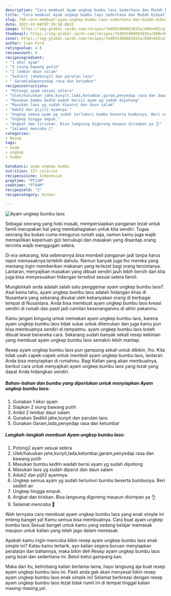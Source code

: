 ```yaml
---
description: "Cara membuat Ayam ungkep bumbu laos Sederhana dan Mudah Dibuat"
title: "Cara membuat Ayam ungkep bumbu laos Sederhana dan Mudah Dibuat"
slug: 740-cara-membuat-ayam-ungkep-bumbu-laos-sederhana-dan-mudah-dibuat
date: 2021-03-04T07:39:50.862Z
image: https://img-global.cpcdn.com/recipes/7ed055480883835a/680x482cq70/ayam-ungkep-bumbu-laos-foto-resep-utama.jpg
thumbnail: https://img-global.cpcdn.com/recipes/7ed055480883835a/680x482cq70/ayam-ungkep-bumbu-laos-foto-resep-utama.jpg
cover: https://img-global.cpcdn.com/recipes/7ed055480883835a/680x482cq70/ayam-ungkep-bumbu-laos-foto-resep-utama.jpg
author: Ivan Ford
ratingvalue: 4.8
reviewcount: 8
recipeingredient:
- "1 ekor ayam"
- "2 siung bawang putih"
- "2 lembar daun salam"
- "Sedikit jahekunyit dan parutan laos"
- " Garamladapenyedap rasa dan ketumbar"
recipeinstructions:
- "Potong2 ayam sesuai selera"
- "Ulek/haluskan jahe,kunyit,lada,ketumbar,garam,penyedap rasa dan bawang putih"
- "Masukan bumbu kedlm wadah berisi ayam yg sudah dipotong"
- "Masukan laos yg sudah diparut dan daun salam"
- "Aduk2 dan pijit2 ayamnya."
- "Ungkep semua ayam yg sudah terlumuri bumbu beserta bumbunya. Beri sedikit air"
- "Ungkep hingga empuk."
- "Angkat dan tiriskan. Bisa langsung digoreng maupun disimpan ya 👌"
- "Selamat mencoba 🙏"
categories:
- Resep
tags:
- ayam
- ungkep
- bumbu

katakunci: ayam ungkep bumbu 
nutrition: 157 calories
recipecuisine: Indonesian
preptime: "PT13M"
cooktime: "PT44M"
recipeyield: "2"
recipecategory: Dinner

---
```



![Ayam ungkep bumbu laos](https://img-global.cpcdn.com/recipes/7ed055480883835a/680x482cq70/ayam-ungkep-bumbu-laos-foto-resep-utama.jpg)

Sebagai seorang yang hobi masak, mempersiapkan panganan lezat untuk famili merupakan hal yang membahagiakan untuk kita sendiri. Tugas seorang ibu bukan cuma mengurus rumah saja, namun kamu juga wajib memastikan keperluan gizi tercukupi dan masakan yang disantap orang tercinta wajib menggugah selera.

Di era  sekarang, kita sebenarnya bisa membeli panganan jadi tanpa harus repot memasaknya terlebih dahulu. Namun banyak juga lho mereka yang memang ingin memberikan makanan yang terlezat bagi orang tercintanya. Lantaran, menyajikan masakan yang dibuat sendiri jauh lebih bersih dan kita juga bisa menyesuaikan hidangan tersebut sesuai selera famili. 



Mungkinkah anda adalah salah satu penggemar ayam ungkep bumbu laos?. Asal kamu tahu, ayam ungkep bumbu laos adalah hidangan khas di Nusantara yang sekarang disukai oleh kebanyakan orang di berbagai tempat di Nusantara. Anda bisa membuat ayam ungkep bumbu laos kreasi sendiri di rumah dan pasti jadi camilan kesenanganmu di akhir pekanmu.

Kamu jangan bingung untuk memakan ayam ungkep bumbu laos, karena ayam ungkep bumbu laos tidak sukar untuk ditemukan dan juga kamu pun bisa membuatnya sendiri di tempatmu. ayam ungkep bumbu laos boleh dibuat lewat beraneka cara. Sekarang sudah banyak sekali resep kekinian yang membuat ayam ungkep bumbu laos semakin lebih mantap.

Resep ayam ungkep bumbu laos pun gampang sekali untuk dibikin, lho. Kita tidak usah capek-capek untuk membeli ayam ungkep bumbu laos, lantaran Anda bisa menyiapkan di rumahmu. Bagi Kalian yang akan membuatnya, berikut cara untuk menyajikan ayam ungkep bumbu laos yang lezat yang dapat Anda hidangkan sendiri.

<!--inarticleads1-->

##### Bahan-bahan dan bumbu yang diperlukan untuk menyiapkan Ayam ungkep bumbu laos:

1. Gunakan 1 ekor ayam
1. Siapkan 2 siung bawang putih
1. Ambil 2 lembar daun salam
1. Gunakan Sedikit jahe,kunyit dan parutan laos
1. Gunakan  Garam,lada,penyedap rasa dan ketumbar




<!--inarticleads2-->

##### Langkah-langkah membuat Ayam ungkep bumbu laos:

1. Potong2 ayam sesuai selera
1. Ulek/haluskan jahe,kunyit,lada,ketumbar,garam,penyedap rasa dan bawang putih
1. Masukan bumbu kedlm wadah berisi ayam yg sudah dipotong
1. Masukan laos yg sudah diparut dan daun salam
1. Aduk2 dan pijit2 ayamnya.
1. Ungkep semua ayam yg sudah terlumuri bumbu beserta bumbunya. Beri sedikit air
1. Ungkep hingga empuk.
1. Angkat dan tiriskan. Bisa langsung digoreng maupun disimpan ya 👌
1. Selamat mencoba 🙏




Wah ternyata cara membuat ayam ungkep bumbu laos yang enak simple ini enteng banget ya! Kamu semua bisa membuatnya. Cara buat ayam ungkep bumbu laos Sesuai banget untuk kamu yang sedang belajar memasak maupun untuk kalian yang telah jago dalam memasak.

Apakah kamu ingin mencoba bikin resep ayam ungkep bumbu laos enak simple ini? Kalau kamu tertarik, ayo kalian segera buruan menyiapkan peralatan dan bahannya, maka bikin deh Resep ayam ungkep bumbu laos yang lezat dan sederhana ini. Betul-betul gampang kan. 

Maka dari itu, ketimbang kalian berlama-lama, hayo langsung aja buat resep ayam ungkep bumbu laos ini. Pasti anda gak akan menyesal bikin resep ayam ungkep bumbu laos enak simple ini! Selamat berkreasi dengan resep ayam ungkep bumbu laos lezat tidak rumit ini di tempat tinggal kalian masing-masing,ya!.


